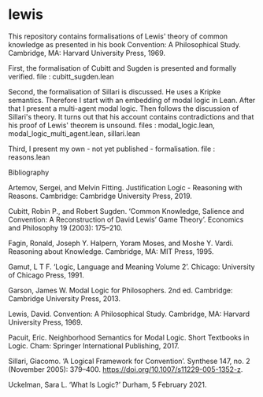 # lewis
This repository contains formalisations of Lewis' theory of common knowledge as presented in his book Convention: A Philosophical Study. Cambridge, MA: Harvard University Press, 1969.

First, the formalisation of Cubitt and Sugden is presented and formally verified. 
file : cubitt_sugden.lean

Second, the formalisation of Sillari is discussed. He uses a Kripke semantics. Therefore I start with an embedding of modal logic in Lean. After that I present a multi-agent modal logic. Then follows the discussion of Sillari's theory. It turns out that his account contains contradictions and that his proof of Lewis' theorem is unsound.
files : modal_logic.lean, modal_logic_multi_agent.lean, sillari.lean

Third, I present my own - not yet published - formalisation.
file : reasons.lean



Bibliography

Artemov, Sergei, and Melvin Fitting. Justification Logic - Reasoning with Reasons. Cambridge: Cambridge University Press, 2019.

Cubitt, Robin P., and Robert Sugden. ‘Common Knowledge, Salience and Convention: A Reconstruction of David Lewis’ Game Theory’. Economics and Philosophy 19 (2003): 175–210.

Fagin, Ronald, Joseph Y. Halpern, Yoram Moses, and Moshe Y. Vardi. Reasoning about Knowledge. Cambridge, MA: MIT Press, 1995.

Gamut, L T F. ‘Logic, Language and Meaning Volume 2’. Chicago: University of Chicago Press, 1991.

Garson, James W. Modal Logic for Philosophers. 2nd ed. Cambridge: Cambridge University Press, 2013.

Lewis, David. Convention: A Philosophical Study. Cambridge, MA: Harvard University Press, 1969.

Pacuit, Eric. Neighborhood Semantics for Modal Logic. Short Textbooks in Logic. Cham: Springer International Publishing, 2017.

Sillari, Giacomo. ‘A Logical Framework for Convention’. Synthese 147, no. 2 (November 2005): 379–400. https://doi.org/10.1007/s11229-005-1352-z.

Uckelman, Sara L. ‘What Is Logic?’ Durham, 5 February 2021.
